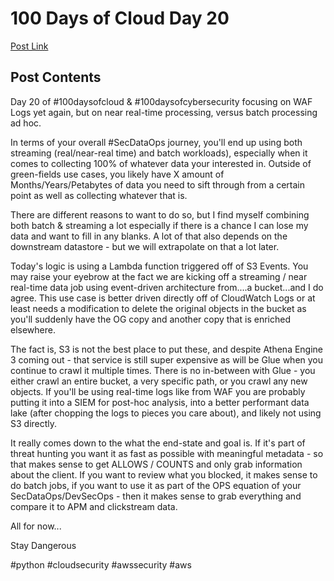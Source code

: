 # 100 Days of Cloud Day 20

[Post Link](https://www.linkedin.com/feed/update/urn:li:share:6987839653370290177/)

## Post Contents

Day 20 of #100daysofcloud & #100daysofcybersecurity focusing on WAF Logs yet again, but on near real-time processing, versus batch processing ad hoc.

In terms of your overall #SecDataOps journey, you'll end up using both streaming (real/near-real time) and batch workloads), especially when it comes to collecting 100% of whatever data your interested in. Outside of green-fields use cases, you likely have X amount of Months/Years/Petabytes of data you need to sift through from a certain point as well as collecting whatever that is.

There are different reasons to want to do so, but I find myself combining both batch & streaming a lot especially if there is a chance I can lose my data and want to fill in any blanks. A lot of that also depends on the downstream datastore - but we will extrapolate on that a lot later.

Today's logic is using a Lambda function triggered off of S3 Events. You may raise your eyebrow at the fact we are kicking off a streaming / near real-time data job using event-driven architecture from....a bucket...and I do agree. This use case is better driven directly off of CloudWatch Logs or at least needs a modification to delete the original objects in the bucket as you'll suddenly have the OG copy and another copy that is enriched elsewhere.

The fact is, S3 is not the best place to put these, and despite Athena Engine 3 coming out - that service is still super expensive as will be Glue when you continue to crawl it multiple times. There is no in-between with Glue - you either crawl an entire bucket, a very specific path, or you crawl any new objects. If you'll be using real-time logs like from WAF you are probably putting it into a SIEM for post-hoc analysis, into a better performant data lake (after chopping the logs to pieces you care about), and likely not using S3 directly.

It really comes down to the what the end-state and goal is. If it's part of threat hunting you want it as fast as possible with meaningful metadata - so that makes sense to get ALLOWS / COUNTS and only grab information about the client. If you want to review what you blocked, it makes sense to do batch jobs, if you want to use it as part of the OPS equation of your SecDataOps/DevSecOps - then it makes sense to grab everything and compare it to APM and clickstream data.

All for now...

Stay Dangerous

#python #cloudsecurity #awssecurity #aws